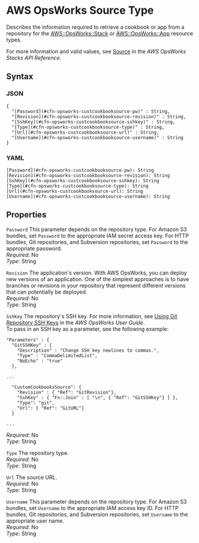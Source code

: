 # AWS OpsWorks Source Type<a name="aws-properties-opsworks-stack-source"></a>

Describes the information required to retrieve a cookbook or app from a repository for the [AWS::OpsWorks::Stack](aws-resource-opsworks-stack.md) or [AWS::OpsWorks::App](aws-resource-opsworks-app.md) resource types\.

For more information and valid values, see [Source](https://docs.aws.amazon.com/opsworks/latest/APIReference/API_Source.html) in the *AWS OpsWorks Stacks API Reference*\.

## Syntax<a name="w4ab1c21c14e1692b7"></a>

### JSON<a name="aws-properties-opsworks-stack-source-syntax.json"></a>

```
{
  "[Password](#cfn-opsworks-custcookbooksource-pw)" : String,
  "[Revision](#cfn-opsworks-custcookbooksource-revision)" : String,
  "[SshKey](#cfn-opsworks-custcookbooksource-sshkey)" : String,
  "[Type](#cfn-opsworks-custcookbooksource-type)" : String,
  "[Url](#cfn-opsworks-custcookbooksource-url)" : String,
  "[Username](#cfn-opsworks-custcookbooksource-username)" : String
}
```

### YAML<a name="aws-properties-opsworks-stack-source-syntax.yaml"></a>

```
[Password](#cfn-opsworks-custcookbooksource-pw): String
[Revision](#cfn-opsworks-custcookbooksource-revision): String
[SshKey](#cfn-opsworks-custcookbooksource-sshkey): String
[Type](#cfn-opsworks-custcookbooksource-type): String
[Url](#cfn-opsworks-custcookbooksource-url): String
[Username](#cfn-opsworks-custcookbooksource-username): String
```

## Properties<a name="w4ab1c21c14e1692b9"></a>

`Password`  <a name="cfn-opsworks-custcookbooksource-pw"></a>
This parameter depends on the repository type\. For Amazon S3 bundles, set `Password` to the appropriate IAM secret access key\. For HTTP bundles, Git repositories, and Subversion repositories, set `Password` to the appropriate password\.  
*Required*: No  
*Type*: String

`Revision`  <a name="cfn-opsworks-custcookbooksource-revision"></a>
The application's version\. With AWS OpsWorks, you can deploy new versions of an application\. One of the simplest approaches is to have branches or revisions in your repository that represent different versions that can potentially be deployed\.  
*Required*: No  
*Type*: String

`SshKey`  <a name="cfn-opsworks-custcookbooksource-sshkey"></a>
The repository's SSH key\. For more information, see [Using Git Repository SSH Keys](https://docs.aws.amazon.com/opsworks/latest/userguide/workingapps-deploykeys.html) in the *AWS OpsWorks User Guide*\.  
To pass in an SSH key as a parameter, see the following example:  

```
"Parameters" : {
  "GitSSHKey" : {
    "Description" : "Change SSH key newlines to commas.",
    "Type" : "CommaDelimitedList",
    "NoEcho" : "true"
  },

...
   
  "CustomCookbooksSource": {
    "Revision" : { "Ref": "GitRevision"},
    "SshKey" : { "Fn::Join" : [ "\n", { "Ref": "GitSSHKey"} ] },
    "Type": "git",
    "Url": { "Ref": "GitURL"}
  }

...
```
*Required*: No  
*Type*: String

`Type`  <a name="cfn-opsworks-custcookbooksource-type"></a>
The repository type\.  
*Required*: No  
*Type*: String

`Url`  <a name="cfn-opsworks-custcookbooksource-url"></a>
The source URL\.  
*Required*: No  
*Type*: String

`Username`  <a name="cfn-opsworks-custcookbooksource-username"></a>
This parameter depends on the repository type\. For Amazon S3 bundles, set `Username` to the appropriate IAM access key ID\. For HTTP bundles, Git repositories, and Subversion repositories, set `Username` to the appropriate user name\.  
*Required*: No  
*Type*: String